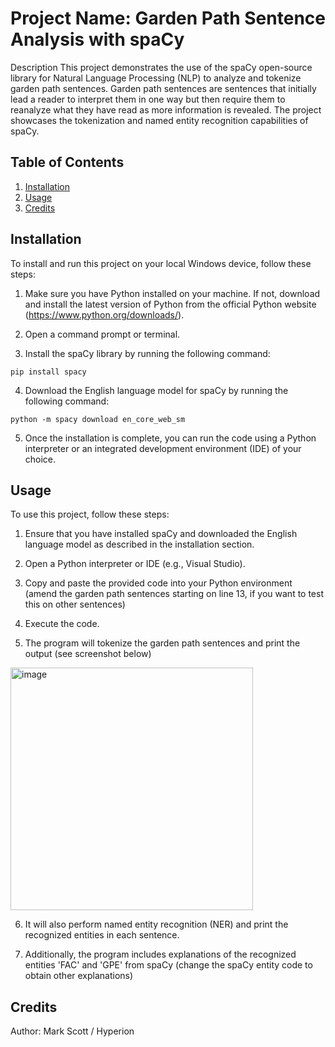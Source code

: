 # Project Name: Garden Path Sentence Analysis with spaCy

Description
This project demonstrates the use of the spaCy open-source library for Natural Language Processing (NLP) to analyze and tokenize garden path sentences. Garden path sentences are sentences that initially lead a reader to interpret them in one way but then require them to reanalyze what they have read as more information is revealed. The project showcases the tokenization and named entity recognition capabilities of spaCy.

## Table of Contents
1. [Installation](#installation)
2. [Usage](#usage)
3. [Credits](#credits)

## Installation
To install and run this project on your local Windows device, follow these steps:

1. Make sure you have Python installed on your machine. If not, download and install the latest version of Python from the official Python website (https://www.python.org/downloads/).

2. Open a command prompt or terminal.

3. Install the spaCy library by running the following command:
```shell
pip install spacy
```

4. Download the English language model for spaCy by running the following command:
```shell
python -m spacy download en_core_web_sm
```

5. Once the installation is complete, you can run the code using a Python interpreter or an integrated development environment (IDE) of your choice.

## Usage
To use this project, follow these steps:

1. Ensure that you have installed spaCy and downloaded the English language model as described in the installation section.

2. Open a Python interpreter or IDE (e.g., Visual Studio).

3. Copy and paste the provided code into your Python environment (amend the garden path sentences starting on line 13, if you want to test this on other sentences)

4. Execute the code.

5. The program will tokenize the garden path sentences and print the output (see screenshot below)

<img width="388" alt="image" src="https://github.com/Mark5cott/finalCapstone/assets/127673887/9a6e6745-1528-4a8d-896d-85b1c9223f51">

6. It will also perform named entity recognition (NER) and print the recognized entities in each sentence.

7. Additionally, the program includes explanations of the recognized entities 'FAC' and 'GPE' from spaCy (change the spaCy entity code to obtain other explanations)

## Credits
Author: Mark Scott / Hyperion

